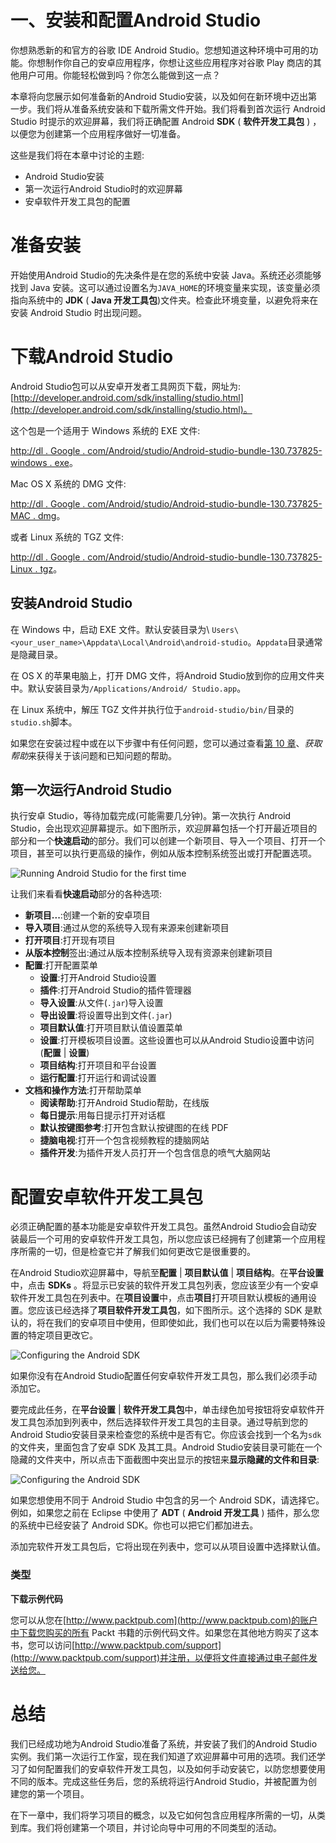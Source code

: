 # 一、安装和配置Android Studio

你想熟悉新的和官方的谷歌 IDE Android Studio。您想知道这种环境中可用的功能。你想制作你自己的安卓应用程序，你想让这些应用程序对谷歌 Play 商店的其他用户可用。你能轻松做到吗？你怎么能做到这一点？

本章将向您展示如何准备新的Android Studio安装，以及如何在新环境中迈出第一步。我们将从准备系统安装和下载所需文件开始。我们将看到首次运行 Android Studio 时提示的欢迎屏幕，我们将正确配置 Android **SDK** ( **软件开发工具包** ) ，以便您为创建第一个应用程序做好一切准备。

这些是我们将在本章中讨论的主题:

*   Android Studio安装
*   第一次运行Android Studio时的欢迎屏幕
*   安卓软件开发工具包的配置

# 准备安装

开始使用Android Studio的先决条件是在您的系统中安装 Java。系统还必须能够找到 Java 安装。这可以通过设置名为`JAVA_HOME`的环境变量来实现，该变量必须指向系统中的 **JDK** ( **Java 开发工具包**)文件夹。检查此环境变量，以避免将来在安装 Android Studio 时出现问题。

# 下载Android Studio

Android Studio包可以从安卓开发者工具网页下载，网址为:[http://developer.android.com/sdk/installing/studio.html](http://developer.android.com/sdk/installing/studio.html)。

这个包是一个适用于 Windows 系统的 EXE 文件:

[http://dl . Google . com/Android/studio/Android-studio-bundle-130.737825-windows . exe](http://dl.google.com/android/studio/android-studio-bundle-130.737825-windows.exe)。

Mac OS X 系统的 DMG 文件:

[http://dl . Google . com/Android/studio/Android-studio-bundle-130.737825-MAC . dmg](http://dl.google.com/android/studio/android-studio-bundle-130.737825-mac.dmg)。

或者 Linux 系统的 TGZ 文件:

[http://dl . Google . com/Android/studio/Android-studio-bundle-130.737825-Linux . tgz](http://dl.google.com/android/studio/android-studio-bundle-130.737825-linux.tgz)。

## 安装Android Studio

在 Windows 中，启动 EXE 文件。默认安装目录为\ `Users\<your_user_name>\Appdata\Local\Android\android-studio`。`Appdata`目录通常是隐藏目录。

在 OS X 的苹果电脑上，打开 DMG 文件，将Android Studio放到你的应用文件夹中。默认安装目录为`/Applications/Android/ Studio.app`。

在 Linux 系统中，解压 TGZ 文件并执行位于`android-studio/bin/`目录的`studio.sh`脚本。

如果您在安装过程中或在以下步骤中有任何问题，您可以通过查看[第 10 章](10.html "Chapter 10. Getting Help")、*获取帮助*来获得关于该问题和已知问题的帮助。

## 第一次运行Android Studio

执行安卓 Studio，等待加载完成(可能需要几分钟)。第一次执行 Android Studio，会出现欢迎屏幕提示。如下图所示，欢迎屏幕包括一个打开最近项目的部分和一个**快速启动**的部分。我们可以创建一个新项目、导入一个项目、打开一个项目，甚至可以执行更高级的操作，例如从版本控制系统签出或打开配置选项。

![Running Android Studio for the first time](img/5273OS_01_01.jpg)

让我们来看看**快速启动**部分的各种选项:

*   **新项目...**:创建一个新的安卓项目
*   **导入项目**:通过从您的系统导入现有来源来创建新项目
*   **打开项目**:打开现有项目
*   **从版本控制**签出:通过从版本控制系统导入现有资源来创建新项目
*   **配置**:打开配置菜单
    *   **设置**:打开Android Studio设置
    *   **插件**:打开Android Studio的插件管理器
    *   **导入设置**:从文件(`.jar`)导入设置
    *   **导出设置**:将设置导出到文件(`.jar`)
    *   **项目默认值**:打开项目默认值设置菜单
    *   **设置**:打开模板项目设置。这些设置也可以从Android Studio设置中访问(**配置** | **设置**)
    *   **项目结构**:打开项目和平台设置
    *   **运行配置**:打开运行和调试设置
*   **文档和操作方法**:打开帮助菜单
    *   **阅读帮助**:打开Android Studio帮助，在线版
    *   **每日提示**:用每日提示打开对话框
    *   **默认按键图参考**:打开包含默认按键图的在线 PDF
    *   **捷脑电视**:打开一个包含视频教程的捷脑网站
    *   **插件开发**:为插件开发人员打开一个包含信息的喷气大脑网站

# 配置安卓软件开发工具包

必须正确配置的基本功能是安卓软件开发工具包。虽然Android Studio会自动安装最后一个可用的安卓软件开发工具包，所以您应该已经拥有了创建第一个应用程序所需的一切，但是检查它并了解我们如何更改它是很重要的。

在Android Studio欢迎屏幕中，导航至**配置** | **项目默认值** | **项目结构**。在**平台设置**中，点击 **SDKs** 。将显示已安装的软件开发工具包列表，您应该至少有一个安卓软件开发工具包在列表中。在**项目设置**中，点击**项目**打开项目默认模板的通用设置。您应该已经选择了**项目软件开发工具包**，如下图所示。这个选择的 SDK 是默认的，将在我们的安卓项目中使用，但即使如此，我们也可以在以后为需要特殊设置的特定项目更改它。

![Configuring the Android SDK](img/5273OS_01_02.jpg)

如果你没有在Android Studio配置任何安卓软件开发工具包，那么我们必须手动添加它。

要完成此任务，在**平台设置** | **软件开发工具包**中，单击绿色加号按钮将安卓软件开发工具包添加到列表中，然后选择软件开发工具包的主目录。通过导航到您的Android Studio安装目录来检查您的系统中是否有它。你应该会找到一个名为`sdk`的文件夹，里面包含了安卓 SDK 及其工具。Android Studio安装目录可能在一个隐藏的文件夹中，所以点击下面截图中突出显示的按钮来**显示隐藏的文件和目录**:

![Configuring the Android SDK](img/5273OS_01_03.jpg)

如果您想使用不同于 Android Studio 中包含的另一个 Android SDK，请选择它。例如，如果您之前在 Eclipse 中使用了 **ADT** ( **Android 开发工具** ) 插件，那么您的系统中已经安装了 Android SDK。你也可以把它们都加进去。

添加完软件开发工具包后，它将出现在列表中，您可以从项目设置中选择默认值。

### 类型

**下载示例代码**

您可以从您在[http://www.packtpub.com](http://www.packtpub.com)的账户中下载您购买的所有 Packt 书籍的示例代码文件。如果您在其他地方购买了这本书，您可以访问[http://www.packtpub.com/support](http://www.packtpub.com/support)并注册，以便将文件直接通过电子邮件发送给您。

# 总结

我们已经成功地为Android Studio准备了系统，并安装了我们的Android Studio实例。我们第一次运行工作室，现在我们知道了欢迎屏幕中可用的选项。我们还学习了如何配置我们的安卓软件开发工具包，以及如何手动安装它，以防您想要使用不同的版本。完成这些任务后，您的系统将运行Android Studio，并被配置为创建您的第一个项目。

在下一章中，我们将学习项目的概念，以及它如何包含应用程序所需的一切，从类到库。我们将创建第一个项目，并讨论向导中可用的不同类型的活动。